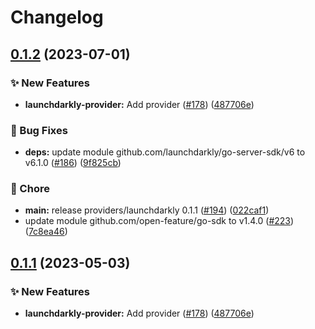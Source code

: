 # Changelog

## [0.1.2](https://github.com/thomaspoignant/open-feature-golang-sdk-contrib/compare/providers/launchdarkly-v0.1.1...providers/launchdarkly/v0.1.2) (2023-07-01)


### ✨ New Features

* **launchdarkly-provider:** Add provider ([#178](https://github.com/thomaspoignant/open-feature-golang-sdk-contrib/issues/178)) ([487706e](https://github.com/thomaspoignant/open-feature-golang-sdk-contrib/commit/487706ec09a85a000edae25abb79b0928262413c))


### 🐛 Bug Fixes

* **deps:** update module github.com/launchdarkly/go-server-sdk/v6 to v6.1.0 ([#186](https://github.com/thomaspoignant/open-feature-golang-sdk-contrib/issues/186)) ([9f825cb](https://github.com/thomaspoignant/open-feature-golang-sdk-contrib/commit/9f825cb7e612f7895322934259b02f2984e661e8))


### 🧹 Chore

* **main:** release providers/launchdarkly 0.1.1 ([#194](https://github.com/thomaspoignant/open-feature-golang-sdk-contrib/issues/194)) ([022caf1](https://github.com/thomaspoignant/open-feature-golang-sdk-contrib/commit/022caf1cf293ce822ac5a4f477300163725a1ac7))
* update module github.com/open-feature/go-sdk to v1.4.0 ([#223](https://github.com/thomaspoignant/open-feature-golang-sdk-contrib/issues/223)) ([7c8ea46](https://github.com/thomaspoignant/open-feature-golang-sdk-contrib/commit/7c8ea46e3e094f746dbf6d80ba6a1b606314e8d7))

## [0.1.1](https://github.com/open-feature/go-sdk-contrib/compare/providers/launchdarkly-v0.1.0...providers/launchdarkly/v0.1.1) (2023-05-03)


### ✨ New Features

* **launchdarkly-provider:** Add provider ([#178](https://github.com/open-feature/go-sdk-contrib/issues/178)) ([487706e](https://github.com/open-feature/go-sdk-contrib/commit/487706ec09a85a000edae25abb79b0928262413c))
